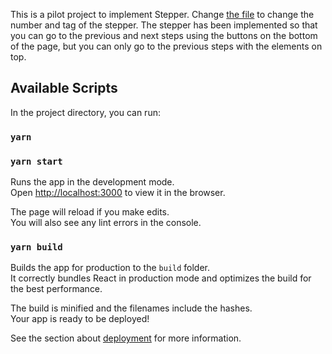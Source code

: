 This is a pilot project to implement Stepper.
Change [the file](src/steps/index.ts) to change the number and tag of the stepper.
The stepper has been implemented so that you can go to the previous and next steps using the buttons on the bottom of the page, but you can only go to the previous steps with the elements on top.

## Available Scripts

In the project directory, you can run:

### `yarn`
### `yarn start`

Runs the app in the development mode.\
Open [http://localhost:3000](http://localhost:3000) to view it in the browser.

The page will reload if you make edits.\
You will also see any lint errors in the console.


### `yarn build`

Builds the app for production to the `build` folder.\
It correctly bundles React in production mode and optimizes the build for the best performance.

The build is minified and the filenames include the hashes.\
Your app is ready to be deployed!

See the section about [deployment](https://facebook.github.io/create-react-app/docs/deployment) for more information.
